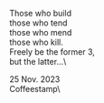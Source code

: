 Those who build\
those who tend\
those who mend\
those who kill.\
Freely be the former 3,\
but the latter...\

25 Nov. 2023\
Coffeestamp\